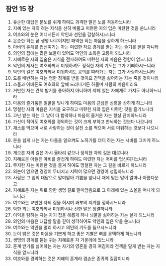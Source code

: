 ## 잠언 15 장

1. 유순한 대답은 분노를 쉬게 하여도 과격한 말은 노를 격동하느니라
2. 지혜 있는 자의 혀는 지식을 선히 베풀고 미련한 자의 입은 미련한 것을 쏟느니라
3. 여호와의 눈은 어디서든지 악인과 선인을 감찰하시느니라
4. 온순한 혀는 곧 생명 나무이지만 패역한 혀는 마음을 상하게 하느니라
5. 아비의 훈계를 업신여기는 자는 미련한 자요 경계를 받는 자는 슬기를 얻을 자니라
6. 의인의 집에는 많은 보물이 있어도 악인의 소득은 고통이 되느니라
7. 지혜로운 자의 입술은 지식을 전파하여도 미련한 자의 마음은 정함이 없느니라
8. 악인의 제사는 여호와께서 미워하셔도 정직한 자의 기도는 그가 기뻐하시느니라
9. 악인의 길은 여호와께서 미워하셔도 공의를 따라가는 자는 그가 사랑하시느니라
10. 도를 배반하는 자는 엄한 징계를 받을 것이요 견책을 싫어하는 자는 죽을 것이니라
11. 스올과 아바돈도 여호와의 앞에 드러나거든 하물며 사람의 마음이리요
12. 거만한 자는 견책 받기를 좋아하지 아니하며 지혜 있는 자에게로 가지도 아니하느니라
13. 마음의 즐거움은 얼굴을 빛나게 하여도 마음의 근심은 심령을 상하게 하느니라
14. 명철한 자의 마음은 지식을 요구하고 미련한 자의 입은 미련한 것을 즐기느니라
15. 고난 받는 자는 그 날이 다 험악하나 마음이 즐거운 자는 항상 잔치하느니라
16. 가산이 적어도 여호와를 경외하는 것이 크게 부하고 번뇌하는 것보다 나으니라
17. 채소를 먹으며 서로 사랑하는 것이 살진 소를 먹으며 서로 미워하는 것보다 나으니라
18. 분을 쉽게 내는 자는 다툼을 일으켜도 노하기를 더디 하는 자는 시비를 그치게 하느니라
19. 게으른 자의 길은 가시 울타리 같으나 정직한 자의 길은 대로니라
20. 지혜로운 아들은 아비를 즐겁게 하여도 미련한 자는 어미를 업신여기느니라
21. 무지한 자는 미련한 것을 즐겨 하여도 명철한 자는 그 길을 바르게 하느니라
22. 의논이 없으면 경영이 무너지고 지략이 많으면 경영이 성립하느니라
23. 사람은 그 입의 대답으로 말미암아 기쁨을 얻나니 때에 맞는 말이 얼마나 아름다운고
24. 지혜로운 자는 위로 향한 생명 길로 말미암음으로 그 아래에 있는 스올을 떠나게 되느니라
25. 여호와는 교만한 자의 집을 허시며 과부의 지계를 정하시느니라
26. 악한 꾀는 여호와께서 미워하시나 선한 말은 정결하니라
27. 이익을 탐하는 자는 자기 집을 해롭게 하나 뇌물을 싫어하는 자는 살게 되느니라
28. 의인의 마음은 대답할 말을 깊이 생각하여도 악인의 입은 악을 쏟느니라
29. 여호와는 악인을 멀리 하시고 의인의 기도를 들으시느니라
30. 눈이 밝은 것은 마음을 기쁘게 하고 좋은 기별은 뼈를 윤택하게 하느니라
31. 생명의 경계를 듣는 귀는 지혜로운 자 가운데에 있느니라
32. 훈계 받기를 싫어하는 자는 자기의 영혼을 경히 여김이라 견책을 달게 받는 자는 지식을 얻느니라
33. 여호와를 경외하는 것은 지혜의 훈계라 겸손은 존귀의 길잡이니라